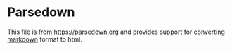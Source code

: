 # Parsedown

This file is from https://parsedown.org and provides support for
converting [markdown](https://en.wikipedia.org/wiki/Markdown) format to html.
